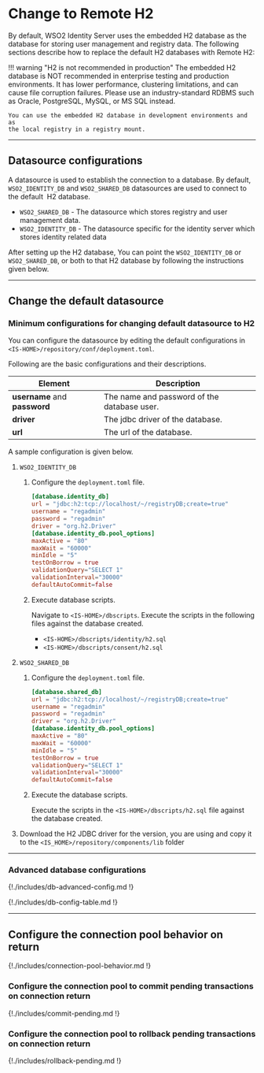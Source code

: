 # Change to Remote H2

By default, WSO2 Identity Server uses the embedded H2 database as the database
for storing user management and registry data.
The following sections describe how to replace the default H2 databases
with Remote H2:

!!! warning "H2 is not recommended in production"
    The embedded H2 database is NOT recommended in enterprise testing and
    production environments. It has lower performance, clustering
    limitations, and can cause file corruption failures. Please use an
    industry-standard RDBMS such as Oracle, PostgreSQL, MySQL, or MS SQL
    instead.
    
    You can use the embedded H2 database in development environments and as
    the local registry in a registry mount.

---   

## Datasource configurations

A datasource is used to establish the connection to a database. By
default, `WSO2_IDENTITY_DB` and `WSO2_SHARED_DB` datasources are used to connect
to the default  H2 database. 

- `WSO2_SHARED_DB` - The datasource which stores registry and user management
                     data.
- `WSO2_IDENTITY_DB` - The datasource specific for the identity server which stores
                       identity related data
                       
After setting up the H2 database, You can point the `WSO2_IDENTITY_DB` or 
`WSO2_SHARED_DB`, or both to that H2 database by following the instructions given below.

---

## Change the default datasource

### Minimum configurations for changing default datasource to H2
 
You can configure the datasource by editing the default configurations in `<IS-HOME>/repository/conf/deployment.toml`. 

Following are the basic configurations and their descriptions. 

<table>
<thead>
<tr class="header">
<th>Element</th>
<th>Description</th>
</tr>
</thead>
<tbody>
<tr class="even">
<td><strong>username</strong> and <strong>password</strong></td>
<td>The name and password of the database user.</td>
</tr>
<tr class="even">
<td><strong>driver</strong></td>
<td>The jdbc driver of the database.</td>
</tr>
<tr class="even">
<td><strong>url</strong></td>
<td>The url of the database.</td>
</tr>
</table>   
 
A sample configuration is given below.

1. `WSO2_IDENTITY_DB` 

    1. Configure the `deployment.toml` file.

        ``` toml
        [database.identity_db]
        url = "jdbc:h2:tcp://localhost/~/registryDB;create=true"
        username = "regadmin"
        password = "regadmin"
        driver = "org.h2.Driver"
        [database.identity_db.pool_options]
        maxActive = "80"
        maxWait = "60000"
        minIdle = "5"
        testOnBorrow = true
        validationQuery="SELECT 1"
        validationInterval="30000"
        defaultAutoCommit=false
        ```
    
    1. Execute database scripts.
    
        Navigate to `<IS-HOME>/dbscripts`. Execute the scripts in the following files against the database created.
        
        - `<IS-HOME>/dbscripts/identity/h2.sql`
        - `<IS-HOME>/dbscripts/consent/h2.sql`
        
2. `WSO2_SHARED_DB`
    
    1. Configure the `deployment.toml` file.

        ``` toml
        [database.shared_db]
        url = "jdbc:h2:tcp://localhost/~/registryDB;create=true"
        username = "regadmin"
        password = "regadmin"
        driver = "org.h2.Driver"
        [database.identity_db.pool_options]
        maxActive = "80"
        maxWait = "60000"
        minIdle = "5"
        testOnBorrow = true
        validationQuery="SELECT 1"
        validationInterval="30000"
        defaultAutoCommit=false
        ```
        
    1.  Execute the database scripts.
    
        Execute the scripts in the `<IS-HOME>/dbscripts/h2.sql` file against the database created.
    
3.  Download the H2 JDBC driver for the version, you are using and copy it to the `<IS_HOME>/repository/components/lib` folder  



---            

### Advanced database configurations

{!./includes/db-advanced-config.md !}

{!./includes/db-config-table.md !}

---
  
## Configure the connection pool behavior on return 

{!./includes/connection-pool-behavior.md !}

### Configure the connection pool to commit pending transactions on connection return
        
{!./includes/commit-pending.md !}

### Configure the connection pool to rollback pending transactions on connection return

{!./includes/rollback-pending.md !}